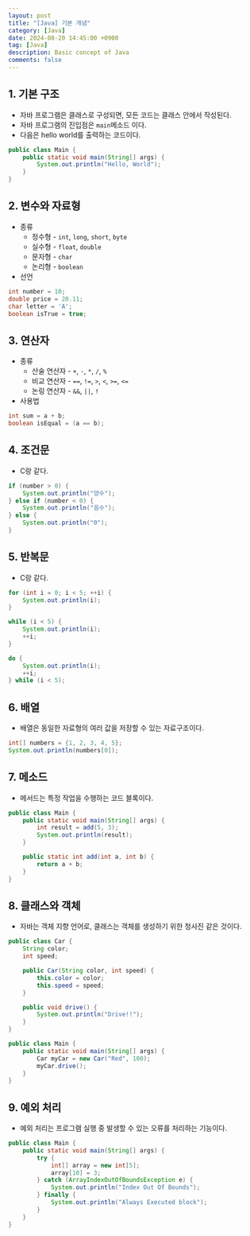```yaml
---
layout: post
title: "[Java] 기본 개념"
category: [Java]
date: 2024-08-20 14:45:00 +0900
tag: [Java]
description: Basic concept of Java
comments: false
---
```


## 1. 기본 구조

- 자바 프로그램은 클래스로 구성되면, 모든 코드는 클래스 안에서 작성된다.
- 자바 프로그램의 진입점은 `main`메소드 이다.
- 다음은 hello world를 출력하는 코드이다.

```java
public class Main {
    public static void main(String[] args) {
        System.out.println("Hello, World");
    }
}
```

## 2. 변수와 자료형

- 종류
  - 정수형 - `int`, `long`, `short`, `byte`
  - 실수형 - `float`, `double`
  - 문자형 - `char`
  - 논리형 - `boolean`
- 선언

```java
int number = 10;
double price = 20.11;
char letter = 'A';
boolean isTrue = true;
```

## 3. 연산자

- 종류
  - 산술 연산자 - `+`, `-`, `*`, `/`, `%`
  - 비교 연산자 - `==`, `!=`, `>`, `<`, `>=`, `<=`
  - 논링 연산자 - `&&`, `||`, `!`
- 사용법

```java
int sum = a + b;
boolean isEqual = (a == b);
```

## 4. 조건문

- C랑 같다.

```java
if (number > 0) {
    System.out.println("양수");
} else if (number < 0) {
    System.out.println("음수");
} else {
    System.out.println("0");
}
```

## 5. 반복문

- C랑 같다.

```java
for (int i = 0; i < 5; ++i) {
    System.out.println(i);
}

while (i < 5) {
    System.out.println(i);
    ++i;
}

do {
    System.out.println(i);
    ++i;
} while (i < 5);
```

## 6. 배열

- 배열은 동일한 자료형의 여러 값을 저장할 수 있는 자료구조이다.

```java
int[] numbers = {1, 2, 3, 4, 5};
System.out.println(numbers[0]);
```

## 7. 메소드

- 메서드는 특정 작업을 수행하는 코드 블록이다.

```java
public class Main {
    public static void main(String[] args) {
        int result = add(5, 3);
        System.out.println(result);
    }

    public static int add(int a, int b) {
        return a + b;    
    }
}
```

## 8. 클래스와 객체

- 자바는 객체 지향 언어로, 클래스는 객체를 생성하기 위한 청사진 같은 것이다.

```java
public class Car {
    String color;
    int speed;

    public Car(String color, int speed) {
        this.color = color;
        this.speed = speed;
    }

    public void drive() {
        System.out.println("Drive!!");
    }
}

public class Main {
    public static void main(String[] args) {
        Car myCar = new Car("Red", 100);
        myCar.drive();
    }
}
```

## 9. 예외 처리

- 예외 처리는 프로그램 실행 중 발생할 수 있는 오류를 처리하는 기능이다.

```java
public class Main {
    public static void main(String[] args) {
        try {
            int[] array = new int[5];
            array[10] = 3;
        } catch (ArrayIndexOutOfBoundsException e) {
            System.out.println("Index Out Of Bounds");
        } finally {
            System.out.println("Always Executed block");
        }
    }
}
```
